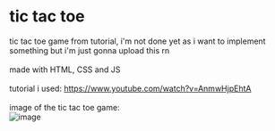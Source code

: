 # tic tac toe
tic tac toe game from tutorial, i'm not done yet as i want to implement something but i'm just gonna upload this rn
<br>
<br>
made with HTML, CSS and JS
<br>
<br>
tutorial i used:
https://www.youtube.com/watch?v=AnmwHjpEhtA
<br>
<br>
image of the tic tac toe game:
<br>
![image](https://github.com/Postigic/code-dump-lmao/assets/143212308/c0fe5a06-16ba-4a2e-a0b4-db1e16d5f2d9)
